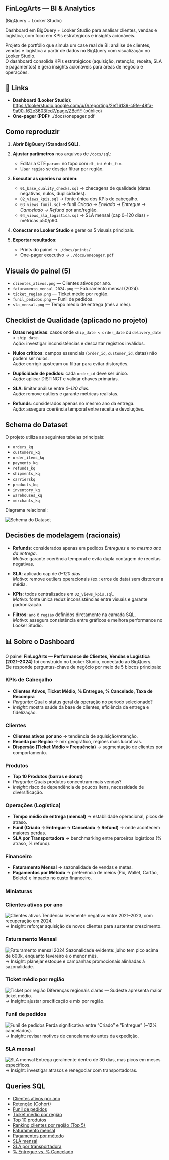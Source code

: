 ## FinLogArts — BI & Analytics
(BigQuery + Looker Studio)

Dashboard em BigQuery + Looker Studio para analisar clientes, vendas e logística, com foco em KPIs estratégicos e insights acionáveis.  

Projeto de portfólio que simula um case real de BI: análise de clientes, vendas e logística a partir de dados no BigQuery com visualização no Looker Studio.  
O dashboard consolida KPIs estratégicos (aquisição, retenção, receita, SLA e pagamentos) e gera insights acionáveis para áreas de negócio e operações.  



## 🔗 Links
- **Dashboard (Looker Studio):** https://lookerstudio.google.com/u/0/reporting/2ef16139-c9fe-48fa-9a90-f62e3603fcd7/page/ZBcYF  (público)
- **One-pager (PDF):** ./docs/onepager.pdf

##  Como reproduzir

1. **Abrir BigQuery (Standard SQL).**

2. **Ajustar parâmetros** nos arquivos de `/docs/sql`:  
   - Editar a CTE `params` no topo com `dt_ini` e `dt_fim`.  
   - Usar `regiao` se desejar filtrar por região.

3. **Executar as queries na ordem**:  
   - `01_base_quality_checks.sql` → checagens de qualidade (datas negativas, nulos, duplicidades).  
   - `02_views_kpis.sql` → fonte única dos KPIs de cabeçalho.  
   - `03_views_funil.sql` → funil *Criado → Enviado → Entregue → Cancelado → Refund* por ano/região.  
   - `04_views_sla_logistica.sql` → SLA mensal (cap 0–120 dias) + métricas p50/p90.

4. **Conectar no Looker Studio** e gerar os 5 visuais principais.

5. **Exportar resultados**:  
   - Prints do painel → `./docs/prints/`  
   - One-pager executivo → `./docs/onepager.pdf`


##  Visuais do painel (5)
- `clientes_ativos.png` — Clientes ativos por ano.
- `faturamento_mensal_2024.png` — Faturamento mensal (2024).
- `ticket_regiao.png` — Ticket médio por região.
- `funil_pedidos.png` — Funil de pedidos.
- `sla_mensal.png` — Tempo médio de entrega (mês a mês).

## Checklist de Qualidade (aplicado no projeto)

- **Datas negativas**: casos onde `ship_date < order_date` ou `delivery_date < ship_date`.  
  *Ação:* investigar inconsistências e descartar registros inválidos.  

- **Nulos críticos**: campos essenciais (`order_id`, `customer_id`, datas) não podem ser nulos.  
  *Ação:* corrigir upstream ou filtrar para evitar distorções.  

- **Duplicidade de pedidos**: cada `order_id` deve ser único.  
  *Ação:* aplicar DISTINCT e validar chaves primárias.  

- **SLA**: limitar análise entre *0–120 dias*.  
  *Ação:* remove outliers e garante métricas realistas.  

- **Refunds**: considerados apenas no mesmo ano da entrega.  
  *Ação:* assegura coerência temporal entre receita e devoluções.


##  Schema do Dataset

O projeto utiliza as seguintes tabelas principais:

- `orders_kq`
- `customers_kq`
- `order_items_kq`
- `payments_kq`
- `refunds_kq`
- `shipments_kq`
- `carrierskq`
- `products_kq`
- `inventory_kq`
- `warehouses_kq`
- `merchants_kq`

Diagrama relacional:

![Schema do Dataset](docs/prints/schema.png)


## Decisões de modelagem (racionais)

- **Refunds**: considerados apenas em pedidos *Entregues* e no *mesmo ano da entrega*.  
  *Motivo:* garante coerência temporal e evita dupla contagem de receitas negativas.  

- **SLA**: aplicado cap de *0–120 dias*.  
  *Motivo:* remove outliers operacionais (ex.: erros de data) sem distorcer a média.  

- **KPIs**: todos centralizados em `02_views_kpis.sql`.  
  *Motivo:* fonte única reduz inconsistências entre visuais e garante padronização.  

- **Filtros**: `ano` e `regiao` definidos diretamente na camada SQL.  
  *Motivo:* assegura consistência entre gráficos e melhora performance no Looker Studio.


## 📊 Sobre o Dashboard

O painel **FinLogArts — Performance de Clientes, Vendas e Logística (2021–2024)** foi construído no Looker Studio, conectado ao BigQuery.  
Ele responde perguntas-chave de negócio por meio de 5 blocos principais:

### KPIs de Cabeçalho
- **Clientes Ativos, Ticket Médio, % Entregue, % Cancelado, Taxa de Recompra**  
- *Pergunta:* Qual o status geral da operação no período selecionado?  
- *Insight:* mostra saúde da base de clientes, eficiência da entrega e fidelização.

### Clientes
- **Clientes ativos por ano** → tendência de aquisição/retenção.  
- **Receita por Região** → mix geográfico, regiões mais lucrativas.  
- **Dispersão (Ticket Médio × Frequência)** → segmentação de clientes por comportamento.

### Produtos
- **Top 10 Produtos (barras e donut)**  
- *Pergunta:* Quais produtos concentram mais vendas?  
- *Insight:* risco de dependência de poucos itens, necessidade de diversificação.

### Operações (Logística)
- **Tempo médio de entrega (mensal)** → estabilidade operacional, picos de atraso.  
- **Funil (Criado → Entregue → Cancelado → Refund)** → onde acontecem maiores perdas.  
- **SLA por Transportadora** → benchmarking entre parceiros logísticos (% atraso, % refund).

### Financeiro
- **Faturamento Mensal** → sazonalidade de vendas e metas.  
- **Pagamentos por Método** → preferência de meios (Pix, Wallet, Cartão, Boleto) e impacto no custo financeiro.


### Miniaturas
### Clientes ativos por ano
![Clientes ativos](docs/prints/clientes_ativos.png)
Tendência levemente negativa entre 2021–2023, com recuperação em 2024.  
→ Insight: reforçar aquisição de novos clientes para sustentar crescimento.

### Faturamento Mensal
![Faturamento mensal 2024](docs/prints/faturamento_mensal_2024.png)
Sazonalidade evidente: julho tem pico acima de 600k, enquanto fevereiro é o menor mês.  
→ Insight: planejar estoque e campanhas promocionais alinhadas à sazonalidade.

### Ticket médio por região
![Ticket por região](docs/prints/ticket_regiao.png)
Diferenças regionais claras — Sudeste apresenta maior ticket médio.  
→ Insight: ajustar precificação e mix por região.

### Funil de pedidos
![Funil de pedidos](docs/prints/funil_pedidos.png)
Perda significativa entre “Criado” e “Entregue” (~12% cancelados).  
→ Insight: revisar motivos de cancelamento antes da expedição.

### SLA mensal
![SLA mensal](docs/prints/sla_mensal.png)
Entrega geralmente dentro de 30 dias, mas picos em meses específicos.  
→ Insight: investigar atrasos e renegociar com transportadoras.

## Queries SQL
- [Clientes ativos por ano](docs/sql/clientes_ativos_ano.sql)  
- [Retenção (Cohort)](docs/sql/retencao_cohort.sql)  
- [Funil de pedidos](docs/sql/funil_pedidos.sql)  
- [Ticket médio por região](docs/sql/ticket_medio_regiao.sql)  
- [Top 10 produtos](docs/sql/top10_produtos.sql)  
- [Ranking clientes por região (Top 5)](docs/sql/ranking_clientes_regiao.sql)  
- [Faturamento mensal](docs/sql/faturamento_mensal.sql)  
- [Pagamentos por método](docs/sql/pagamentos_metodo.sql)  
- [SLA mensal](docs/sql/sla_mensal.sql)  
- [SLA por transportadora](docs/sql/sla_transportadora.sql)  
- [% Entregue vs. % Cancelado](docs/sql/kpi_cabecalho_entregue_cancelado.sql)  



